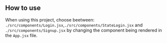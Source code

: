 ## How to use

When using this project, choose beetween: `./src/components/Login.jsx`,`./src/components/StateLogin.jsx` and `./src/components/Signup.jsx` by changing the component being rendered in the `App.jsx` file.
